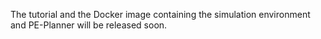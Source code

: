 The tutorial and the Docker image containing the simulation environment and PE-Planner will be released soon.
